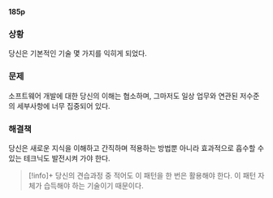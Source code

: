 **185p**

### 상황
당신은 기본적인 기술 몇 가지를 익히게 되었다.

### 문제
소프트웨어 개발에 대한 당신의 이해는 협소하며, 그마저도 일상 업무와 연관된 저수준의 세부사항에 너무 집중되어 있다.

### 해결책
당신은 새로운 지식을 이해하고 간직하며 적용하는 방법뿐 아니라 효과적으로 흡수할 수 있는 테크닉도 발전시켜 가야 한다.

> [!info]+ 
> 당신의 견습과정 중 적어도 이 패턴을 한 번은 활용해야 한다. 이 패턴 자체가 습득해야 하는 기술이기 때문이다.